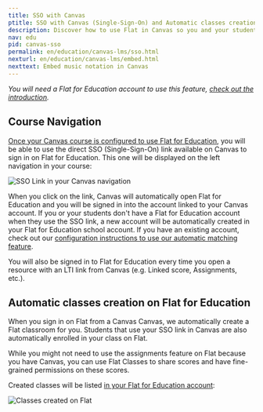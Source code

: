 ```yaml
---
title: SSO with Canvas
ptitle: SSO with Canvas (Single-Sign-On) and Automatic classes creation on Flat
description: Discover how to use Flat in Canvas so you and your students can sign in to Flat in 1-click from your favorite LMS.
nav: edu
pid: canvas-sso
permalink: en/education/canvas-lms/sso.html
nexturl: en/education/canvas-lms/embed.html
nexttext: Embed music notation in Canvas
---
```


*You will need a Flat for Education account to use this feature, [check out the introduction](/help/en/education/canvas-lms/).*

## Course Navigation

[Once your Canvas course is configured to use Flat for Education](/help/en/education/canvas-lms/setup-configuration.html), you will be able to use the direct SSO (Single-Sign-On) link available on Canvas to sign in on Flat for Education. This one will be displayed on the left navigation in your course:

![SSO Link in your Canvas navigation](/help/assets/img/edu/canvas-nav-sso.png)

When you click on the link, Canvas will automatically open Flat for Education and you will be signed in into the account linked to your Canvas account. If you or your students don't have a Flat for Education account when they use the SSO link, a new account will be automatically created in your Flat for Education school account. If you have an existing account, check out our [configuration instructions to use our automatic matching feature](/help/en/education/canvas-lms/setup-configuration.html#matching-existing-flat-accounts).

You will also be signed in to Flat for Education every time you open a resource with an LTI link from Canvas (e.g. Linked score, Assignments, etc.).

## Automatic classes creation on Flat for Education

When you sign in on Flat from a Canvas Canvas, we automatically create a Flat classroom for you. Students that use your SSO link in Canvas are also automatically enrolled in your class on Flat.

While you might not need to use the assignments feature on Flat because you have Canvas, you can use Flat Classes to share scores and have fine-grained permissions on these scores.

Created classes will be listed [in your Flat for Education account](https://flat.io/class):

![Classes created on Flat](/help/assets/img/edu/canvas-class-auto.png)
